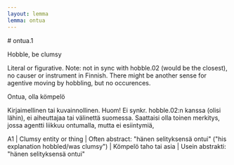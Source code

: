 ```yaml
---
layout: lemma
lemma: ontua
---
```


<div class="sense">
# <span class="sensename">ontua.1</span>

<span class="description">Hobble, be clumsy</span>

Literal or figurative. Note: not in sync with hobble.02 (would be the closest), no causer or instrument in Finnish. There might be another sense for agentive moving by hobbling, but no occurences.

<span class="description">Ontua, olla kömpelö</span>

Kirjaimellinen tai kuvainnollinen. Huom! Ei synkr. hobble.02:n kanssa (olisi lähin), ei aiheuttajaa tai välinettä suomessa. Saattaisi olla toinen merkitys, jossa agentti liikkuu ontumalla, mutta ei esiintymiä,

A1 | Clumsy entity or thing | Often abstract: "hänen selityksensä ontui" ("his explanation hobbled/was clumsy") | Kömpelö taho tai asia | Usein abstrakti: "hänen selityksensä ontui"

</div>

